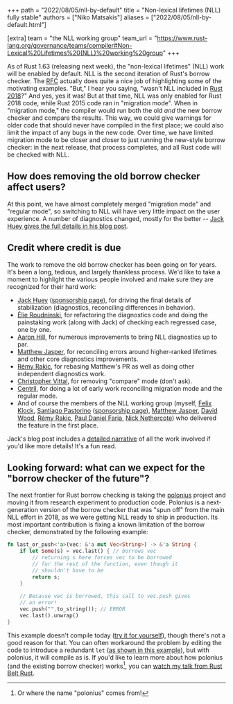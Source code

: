 +++
path = "2022/08/05/nll-by-default"
title = "Non-lexical lifetimes (NLL) fully stable"
authors = ["Niko Matsakis"]
aliases = ["2022/08/05/nll-by-default.html"]

[extra]
team = "the NLL working group"
team_url = "https://www.rust-lang.org/governance/teams/compiler#Non-Lexical%20Lifetimes%20(NLL)%20working%20group"
+++

As of Rust 1.63 (releasing next week), the "non-lexical lifetimes" (NLL) work will be enabled by default. NLL is the second iteration of Rust's borrow checker. The [RFC] actually does quite a nice job of highlighting some of the motivating examples. "But," I hear you saying, "wasn't NLL included in [Rust 2018]?" And yes, yes it was! But at that time, NLL was only enabled for Rust 2018 code, while Rust 2015 code ran in "migration mode". When in "migration mode," the compiler would run both the old *and* the new borrow checker and compare the results. This way, we could give warnings for older code that should never have compiled in the first place; we could also limit the impact of any bugs in the new code. Over time, we have limited migration mode to be closer and closer to just running the new-style borrow checker: in the next release, that process completes, and all Rust code will be checked with NLL. 

[RFC]: https://rust-lang.github.io/rfcs/2094-nll.html
[Rust 2018]: https://blog.rust-lang.org/2018/12/06/Rust-1.31-and-rust-2018.html

## How does removing the old borrow checker affect users?

At this point, we have almost completely merged "migration mode" and "regular mode", so switching to NLL will have very little impact on the user experience. A number of diagnostics changed, mostly for the better -- [Jack Huey gives the full details in his blog post](https://jackh726.github.io/rust/2022/06/10/nll-stabilization.html).

## Credit where credit is due

The work to remove the old borrow checker has been going on for years. It's been a long, tedious, and largely thankless process. We'd like to take a moment to highlight the various people involved and make sure they are recognized for their hard work:

* [Jack Huey](https://github.com/jackh726/) ([sponsorship page](https://github.com/sponsors/jackh726)), for driving the final details of stabilization (diagnostics, reconciling differences in behavior).
* [Élie Roudninski](https://github.com/marmeladema), for refactoring the diagnostics code and doing the painstaking work (along with Jack) of checking each regressed case, one by one.
* [Aaron Hill](https://github.com/Aaron1011), for numerous improvements to bring NLL diagnostics up to par.
* [Matthew Jasper](https://github.com/matthewjasper), for reconciling errors around higher-ranked lifetimes and other core diagnostics improvements.
* [Rémy Rakic](https://github.com/lqd), for rebasing Matthew's PR as well as doing other independent diagnostics work.
* [Christopher Vittal](https://github.com/chrisvittal), for removing "compare" mode (don't ask).
* [Centril](https://github.com/centril), for doing a lot of early work reconciling migration mode and the regular mode.
* And of course the members of the NLL working group (myself, [Felix Klock](https://github.com/pnkfelix), [Santiago Pastorino](https://github.com/spastorino) ([sponsorship page](https://github.com/sponsors/spastorino)), [Matthew Jasper](https://github.com/matthewjasper), [David Wood](https://github.com/davidtwco), [Rémy Rakic](https://github.com/lqd), [Paul Daniel Faria](https://github.com/nashenas88), [Nick Nethercote](https://github.com/nnethercote)) who delivered the feature in the first place.

Jack's blog post includes a [detailed narrative](https://jackh726.github.io/rust/2022/06/10/nll-stabilization.html#how-did-we-get-here) of all the work involved if you'd like more details! It's a fun read.

## Looking forward: what can we expect for the "borrow checker of the future"?

The next frontier for Rust borrow checking is taking the [polonius](https://github.com/rust-lang/polonius) project and moving it from research experiment to production code. Polonius is a next-generation version of the borrow checker that was "spun off" from the main NLL effort in 2018, as we were getting NLL ready to ship in production. Its most important contribution is fixing a known limitation of the borrow checker, demonstrated by the following example:

```rust
fn last_or_push<'a>(vec: &'a mut Vec<String>) -> &'a String {
    if let Some(s) = vec.last() { // borrows vec
        // returning s here forces vec to be borrowed
        // for the rest of the function, even though it
        // shouldn't have to be
        return s; 
    }
    
    // Because vec is borrowed, this call to vec.push gives
    // an error!
    vec.push("".to_string()); // ERROR
    vec.last().unwrap()
}
```

This example doesn't compile today ([try it for yourself](https://play.rust-lang.org/?version=stable&mode=debug&edition=2021&gist=517ac32f0aab076faa32b9065783bbb4)), though there's not a good reason for that. You can often workaround the problem by editing the code to introduce a redundant `let` ([as shown in this example](https://play.rust-lang.org/?version=stable&mode=debug&edition=2021&gist=d9b25963e83201902ecf5c02d79cbc13)), but with polonius, it will compile as is. If you'd like to learn more about how polonius (and the existing borrow checker) works[^name], you can [watch my talk from Rust Belt Rust](https://www.youtube.com/watch?v=_agDeiWek8w).

[^name]: Or where the name "polonius" comes from!
